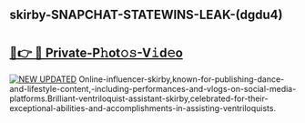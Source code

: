 ## skirby-SNAPCHAT-STATEWINS-LEAK-(dgdu4)


# <h2><a href="https://mediaupload.pro?-20M">🔗👉 🔴 Private-P𝚑ot𝚘𝚜-V𝚒d𝚎o</a></h2>

[![NEW UPDATED](https://i.imgur.com/0qMVB7G.gif)](https://mediaupload.pro?-20M)
Online-influencer-skirby,known-for-publishing-dance-and-lifestyle-content,-including-performances-and-vlogs-on-social-media-platforms.Brilliant-ventriloquist-assistant-skirby,celebrated-for-their-exceptional-abilities-and-accomplishments-in-assisting-ventriloquists.  